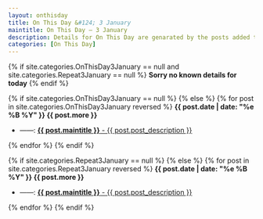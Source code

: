 ```yaml
---
layout: onthisday
title: On This Day &#124; 3 January
maintitle: On This Day — 3 January
description: Details for On This Day are genarated by the posts added to the website so the content is subject to changes/updates over time.
categories: [On This Day]
---
```


{% if site.categories.OnThisDay3January == null and site.categories.Repeat3January == null %}
<strong>Sorry no known details for today</strong>
{% endif %}

{% if site.categories.OnThisDay3January == null %}
{% else %}
{% for post in site.categories.OnThisDay3January reversed %}
<strong>{{ post.date | date: "%e %B %Y" }} {{ post.more }}</strong>
<ul>
<li> ——: <a href="{{ post.url }}"><strong>{{ post.maintitle }}</strong> - {{ post.post_description }}</a></li>
</ul>
{% endfor %}
{% endif %}

{% if site.categories.Repeat3January == null %}
{% else %}
{% for post in site.categories.Repeat3January reversed %}
<strong>{{ post.date | date: "%e %B %Y" }} {{ post.more }}</strong>
<ul>
<li> ——: <a href="{{ post.url }}"><strong>{{ post.maintitle }}</strong> - {{ post.post_description }}</a></li>
</ul>
{% endfor %}
{% endif %}
